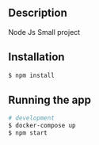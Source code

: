## Description

Node Js Small project

## Installation

```bash
$ npm install
```

## Running the app

```bash
# development
$ docker-compose up
$ npm start
```
